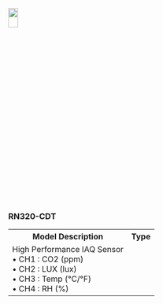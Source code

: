 
<img src="https://github.com/user-attachments/assets/771264bf-60dc-46db-bd62-2f0d790b0e11" width="20%" height="10%">
<body>

<h3> RN320-CDT</h3>
<table>
    <tr>
        <th>Model Description</th>
        <th>Type</th>
    </tr>
    <tr>
        <td>
            High Performance IAQ Sensor<br>
            • CH1 : CO2 (ppm)<br>
            • CH2 : LUX (lux)<br>
            • CH3 : Temp (°C/°F)<br>
            • CH4 : RH (%)<br>
        </td>
        <td></td>
    </tr>
</table>